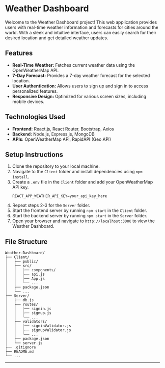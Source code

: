 

# Weather Dashboard

Welcome to the Weather Dashboard project! This web application provides users with real-time weather information and forecasts for cities around the world. With a sleek and intuitive interface, users can easily search for their desired location and get detailed weather updates.

## Features

- **Real-Time Weather:** Fetches current weather data using the OpenWeatherMap API.
- **7-Day Forecast:** Provides a 7-day weather forecast for the selected location.
- **User Authentication:** Allows users to sign up and sign in to access personalized features.
- **Responsive Design:** Optimized for various screen sizes, including mobile devices.

## Technologies Used

- **Frontend:** React.js, React Router, Bootstrap, Axios
- **Backend:** Node.js, Express.js, MongoDB
- **APIs:** OpenWeatherMap API, RapidAPI (Geo API)

## Setup Instructions

1. Clone the repository to your local machine.
2. Navigate to the `Client` folder and install dependencies using `npm install`.
3. Create a `.env` file in the `Client` folder and add your OpenWeatherMap API key.
   ```
   REACT_APP_WEATHER_API_KEY=your_api_key_here
   ```
4. Repeat steps 2-3 for the `Server` folder.
5. Start the frontend server by running `npm start` in the `Client` folder.
6. Start the backend server by running `npm start` in the `Server` folder.
7. Open your browser and navigate to `http://localhost:3000` to view the Weather Dashboard.

## File Structure

```
Weather-Dashboard/
├── Client/
│   ├── public/
│   ├── src/
│   │   ├── components/
│   │   ├── api.js
│   │   ├── App.js
│   │   └── ...
│   ├── package.json
│   └── ...
├── Server/
│   ├── db.js
│   ├── routes/
│   │   ├── signin.js
│   │   ├── signup.js
│   │   └── ...
│   ├── validators/
│   │   ├── signinValidator.js
│   │   ├── signupValidator.js
│   │   └── ...
│   ├── package.json
│   └── server.js
├── .gitignore
├── README.md
└── ...
```



---
